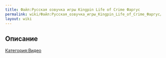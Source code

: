 ```yaml
---
title: Файл:Русская озвучка игры Kingpin Life of Crime Фаргус
permalink: wiki/Файл:Русская_озвучка_игры_Kingpin_Life_of_Crime_Фаргус/
layout: wiki
---
```


## Описание

[Категория:Видео](Категория:Видео "wikilink")
